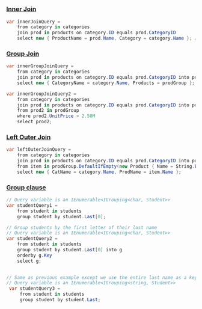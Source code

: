 #
### [Inner Join](https://docs.microsoft.com/en-us/dotnet/csharp/language-reference/keywords/join-clause)
```C#
var innerJoinQuery =
    from category in categories
    join prod in products on category.ID equals prod.CategoryID
    select new { ProductName = prod.Name, Category = category.Name }; //produces flat sequence
```
    
    
### [Group Join](https://docs.microsoft.com/en-us/dotnet/csharp/language-reference/keywords/join-clause)
```C#
var innerGroupJoinQuery =
    from category in categories
    join prod in products on category.ID equals prod.CategoryID into prodGroup
    select new { CategoryName = category.Name, Products = prodGroup };
```    



```C#
var innerGroupJoinQuery2 =
    from category in categories
    join prod in products on category.ID equals prod.CategoryID into prodGroup
    from prod2 in prodGroup
    where prod2.UnitPrice > 2.50M
    select prod2;
```
    
### [Left Outer Join](https://docs.microsoft.com/en-us/dotnet/csharp/language-reference/keywords/join-clause)
```C#
var leftOuterJoinQuery =
    from category in categories
    join prod in products on category.ID equals prod.CategoryID into prodGroup
    from item in prodGroup.DefaultIfEmpty(new Product { Name = String.Empty, CategoryID = 0 })
    select new { CatName = category.Name, ProdName = item.Name };
```
### [Group clause](https://docs.microsoft.com/en-us/dotnet/csharp/language-reference/keywords/group-clause)
```C#
// Query variable is an IEnumerable<IGrouping<char, Student>>
var studentQuery1 =
    from student in students
    group student by student.Last[0];
```


```C#
// Group students by the first letter of their last name
// Query variable is an IEnumerable<IGrouping<char, Student>>
var studentQuery2 =
    from student in students
    group student by student.Last[0] into g
    orderby g.Key
    select g;
    
```


```C#
// Same as previous example except we use the entire last name as a key.
// Query variable is an IEnumerable<IGrouping<string, Student>>
 var studentQuery3 =
     from student in students
     group student by student.Last;
```
